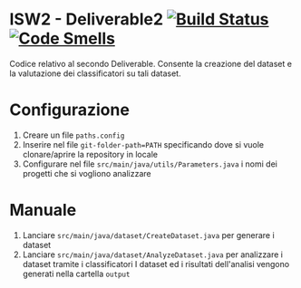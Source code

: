 # ISW2 - Deliverable2 [![Build Status](https://travis-ci.com/danilo-dellorco/deliverable2.svg?branch=master)](https://travis-ci.com/danilo-dellorco/deliverable2) [![Code Smells](https://sonarcloud.io/api/project_badges/measure?project=danilo-dellorco_deliverable-2&metric=code_smells)](https://sonarcloud.io/dashboard?id=danilo-dellorco_deliverable-2)
Codice relativo al secondo Deliverable. Consente la creazione del dataset e la valutazione dei classificatori su tali dataset.

# Configurazione
1. Creare un file ```paths.config```
2. Inserire nel file ```git-folder-path=PATH``` specificando dove si vuole clonare/aprire la repository in locale
3. Configurare nel file  ```src/main/java/utils/Parameters.java``` i nomi dei progetti che si vogliono analizzare

# Manuale
1. Lanciare ```src/main/java/dataset/CreateDataset.java``` per generare i dataset
2. Lanciare ```src/main/java/dataset/AnalyzeDataset.java``` per analizzare i dataset tramite i classificatori
I dataset ed i risultati dell'analisi vengono generati nella cartella ```output```
